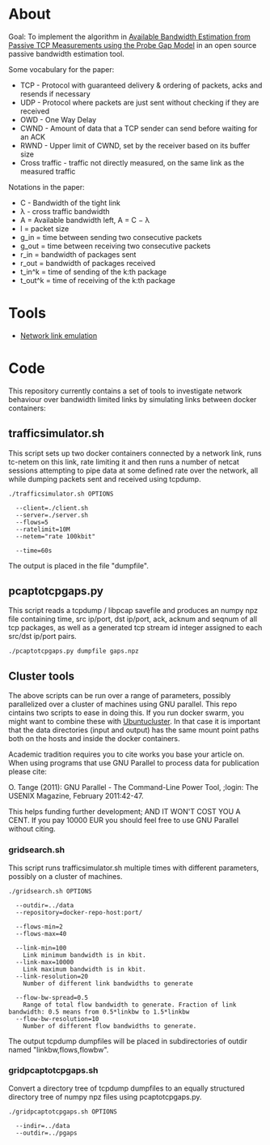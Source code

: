 # About
Goal: To implement the algorithm in [Available Bandwidth Estimation
from Passive TCP Measurements using the Probe Gap
Model](https://ieeexplore.ieee.org/document/8264826) in an open source
passive bandwidth estimation tool.

Some vocabulary for the paper:
* TCP - Protocol with guaranteed delivery & ordering of packets, acks and resends if necessary
* UDP - Protocol where packets are just  sent without checking if they are received
* OWD - One Way Delay
* CWND - Amount of data that a TCP sender can send before waiting for an ACK
* RWND - Upper limit of CWND, set by the receiver based on its buffer size
* Cross traffic - traffic not directly measured, on the same link as the measured traffic

Notations in the paper:
* C - Bandwidth of the tight link
* λ - cross traffic bandwidth
* A = Available bandwidth left, A = C − λ
* l = packet size
* g_in = time between sending two consecutive packets
* g_out = time between receiving two consecutive packets
* r_in = bandwidth of packages sent
* r_out = bandwidth of packages received
* t_in^k = time of sending of the k:th package
* t_out^k = time of receiving of the k:th package

# Tools

* [Network link emulation](http://man7.org/linux/man-pages/man8/tc-netem.8.html)

# Code

This repository currently contains a set of tools to investigate
network behaviour over bandwidth limited links by simulating links
between docker containers:

## trafficsimulator.sh

This script sets up two docker containers connected by a network link,
runs tc-netem on this link, rate limiting it and then runs a number of
netcat sessions attempting to pipe data at some defined rate over the
network, all while dumping packets sent and received using tcpdump.

    ./trafficsimulator.sh OPTIONS

      --client=./client.sh
      --server=./server.sh
      --flows=5
      --ratelimit=10M
      --netem="rate 100kbit"

      --time=60s

The output is placed in the file "dumpfile".

## pcaptotcpgaps.py

This script reads a tcpdump / libpcap savefile and produces an numpy
npz file containing time, src ip/port, dst ip/port, ack, acknum and
seqnum of all tcp packages, as well as a generated tcp stream id
integer assigned to each src/dst ip/port pairs.

    ./pcaptotcpgaps.py dumpfile gaps.npz

## Cluster tools

The above scripts can be run over a range of parameters, possibly
parallelized over a cluster of machines using GNU parallel. This repo
cintains two scripts to ease in doing this. If you run docker swarm,
you might want to combine these with
[Ubuntucluster](https://github.com/innovationgarage/ubuntucluster). In
that case it is important that the data directories (input and output)
has the same mount point paths both on the hosts and inside the docker
containers.

Academic tradition requires you to cite works you base your article on.
When using programs that use GNU Parallel to process data for publication
please cite:

  O. Tange (2011): GNU Parallel - The Command-Line Power Tool,
  ;login: The USENIX Magazine, February 2011:42-47.

This helps funding further development; AND IT WON'T COST YOU A CENT.
If you pay 10000 EUR you should feel free to use GNU Parallel without citing.


### gridsearch.sh

This script runs trafficsimulator.sh multiple times with different
parameters, possibly on a cluster of machines.

    ./gridsearch.sh OPTIONS
    
      --outdir=../data
      --repository=docker-repo-host:port/

      --flows-min=2
      --flows-max=40

      --link-min=100
        Link minimum bandwidth is in kbit.
      --link-max=10000
        Link maximum bandwidth is in kbit.
      --link-resolution=20
        Number of different link bandwidths to generate

      --flow-bw-spread=0.5
        Range of total flow bandwidth to generate. Fraction of link bandwidth: 0.5 means from 0.5*linkbw to 1.5*linkbw
      --flow-bw-resolution=10
        Number of different flow bandwidths to generate.

The output tcpdump dumpfiles will be placed in subdirectories of
outdir named "linkbw,flows,flowbw".

### gridpcaptotcpgaps.sh

Convert a directory tree of tcpdump dumpfiles to an equally structured
directory tree of numpy npz files using pcaptotcpgaps.py.

    ./gridpcaptotcpgaps.sh OPTIONS

      --indir=../data
      --outdir=../pgaps
